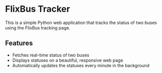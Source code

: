 # FlixBus Tracker

This is a simple Python web application that tracks the status of two buses using the FlixBus tracking page.

## Features

- Fetches real-time status of two buses
- Displays statuses on a beautiful, responsive web page
- Automatically updates the statuses every minute in the background

